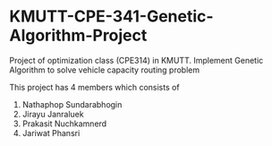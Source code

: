 # KMUTT-CPE-341-Genetic-Algorithm-Project
Project of optimization class (CPE314) in KMUTT. Implement Genetic Algorithm to solve vehicle capacity routing problem

This project has 4 members which consists of

1) Nathaphop Sundarabhogin
2) Jirayu		Janraluek
3) Prakasit	Nuchkamnerd
4) Jariwat	Phansri
